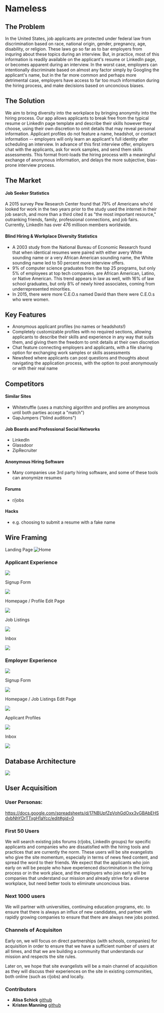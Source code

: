 # Nameless

## The Problem 

In the United States, job applicants are protected under federal law from discrimination based on race, national origin, gender, pregnancy, age, disability, or religion. These laws go so far as to bar employers from inquring about these topics during an interview. But, in practice, most of this information is readily available on the applicant's resume or LinkedIn page, or becomes apparent during an interview. In the worst case, employers can intentionally discriminate based on almost any factor simply by Googling the applicant's name, but in the far more common and perhaps more detrimental case, employers have access to far too much information during the hiring process, and make decisions based on unconcious biases. 

## The Solution 

We aim to bring diversity into the workplace by bringing anonymity into the hiring process. Our app allows applicants to break free from the typical resume or LinkedIn page template and describe their skills however they choose, using their own discretion to omit details that may reveal personal information. Applicant profiles do not feature a name, headshot, or contact information  -- employers will only learn an applicant's full identity after scheduling an interview. In advance of this first interview offer, employers chat with the applicants, ask for work samples, and send them skills assessments. This format front-loads the hiring process with a meaningful exchange of anonymous information, and delays the more subjective, bias-prone interview process. 

## The Market 

#### Job Seeker Statistics 
A 2015 survey Pew Research Center found that 79% of Americans who'd looked for work in the two years prior to the study used the internet in their job search, and more than a third cited it as "the most important resource," outranking friends, family, professional connections, and job fairs. Currently, LinkedIn has over 476 millioon members worldwide. 

#### Blind Hiring & Workplace Diversity Statistics
- A 2003 study from the National Bureau of Economic Research found that when identical resumes were paired with either avery White sounding name or a very African American sounding name, the White sounding name led to 50 percent more interview offers. 
- 9% of computer science graduates from the top 25 programs, but only 5% of employees at top tech companies, are African American, Latino, or Native American. This trend appears in law as well, with 16% of law school graduates, but only 8% of newly hired associates, coming from underrepresented minorities. 
- In 2015, there were more C.E.O.s named David than there were C.E.O.s who were women. 

## Key Features 

- Anonymous applicant profiles (no names or headshots!) 
- Completely customizable profiles with no required sections, allowing applicants to describe their skills and experience in any way that suits them, and giving them the freedom to omit details at their own discretion 
- Chat feature connecting employers and applicants, with a file sharing option for exchanging work samples or skills assessments 
- Newsfeed where applicants can post questions and thoughts about navigating the application process, with the option to post anonymously or with their real name 

## Competitors 

#### Similar Sites 
- Whitetruffle (uses a matching algorithm and profiles are anonymous until both parties accept a "match") 
- GapJumpers ("blind auditions") 

#### Job Boards and Professional Social Networks 
- LinkedIn
- Glassdoor
- ZipRecruiter 

#### Anonymous Hiring Software 
- Many companies use 3rd party hiring software, and some of these tools can anonymize resumes 

#### Forums 
- r/jobs 

#### Hacks 
- e.g. choosing to submit a resume with a fake name 

## Wire Framing
Landing Page 
![](https://github.com/KristenManning/lama-forsaken/blob/readme/Screen%20Shot%202017-04-22%20at%202.01.48%20AM.png "Home")
### Applicant Experience 
![](https://github.com/KristenManning/lama-forsaken/blob/readme/Screen%20Shot%202017-04-22%20at%202.01.57%20AM.png "")

Signup Form 

![](https://github.com/KristenManning/lama-forsaken/blob/readme/Screen%20Shot%202017-04-22%20at%202.02.05%20AM.png "")

Homepage / Profile Edit Page

![](https://github.com/KristenManning/lama-forsaken/blob/readme/Screen%20Shot%202017-04-22%20at%202.02.14%20AM.png "")

Job Listings 

![](https://github.com/KristenManning/lama-forsaken/blob/readme/Screen%20Shot%202017-04-22%20at%202.02.24%20AM.png "")

Inbox

![](https://github.com/KristenManning/lama-forsaken/blob/readme/Screen%20Shot%202017-04-22%20at%202.02.32%20AM.png "")

### Employer Experience

![](https://github.com/KristenManning/lama-forsaken/blob/readme/Screen%20Shot%202017-04-22%20at%202.02.44%20AM.png "")

Signup Form 

![](https://github.com/KristenManning/lama-forsaken/blob/readme/Screen%20Shot%202017-04-22%20at%202.02.51%20AM.png "")

Homepage / Job Listings Edit Page 

![](https://github.com/KristenManning/lama-forsaken/blob/readme/Screen%20Shot%202017-04-22%20at%202.02.58%20AM.png "")

Applicant Profiles 

![](https://github.com/KristenManning/lama-forsaken/blob/readme/Screen%20Shot%202017-04-22%20at%202.03.12%20AM.png "")

Inbox 

![](https://github.com/KristenManning/lama-forsaken/blob/readme/Screen%20Shot%202017-04-22%20at%202.03.26%20AM.png "")

## Database Architecture 

![](https://github.com/KristenManning/lama-forsaken/blob/readme/as_km_erd.png "")

## User Acquisition 

### User Personas: 
https://docs.google.com/spreadsheets/d/17NBUpfZpVohGdOxx3vGBAbEHSdvbNhYDrTTxgH1aYcc/edit#gid=0 

### First 50 Users 

We will search existing jobs forums (r/jobs, LinkedIn groups) for specific applicants and companies who are dissatisfied with the hiring tools and practices that are currently the norm. These users will be site evangelists who give the site momentum, especially in terms of news feed content, and spread the word to their friends. We expect that the applicants who join early on will be people who have experienced discrimination in the hiring process or in the work place, and the employers who join early will be companies that understand our mission and already strive for a diverse workplace, but need better tools to eliminate unconcious bias. 

### Next 1000 users 

We will partner with universities, continuing education programs, etc. to ensure that there is always an influx of new candidates, and partner with rapidly growing companies to ensure that there are always new jobs posted. 

### Channels of Acquisiton 

Early on, we will focus on direct partnerships (with schools, companies) for acquisition in order to ensure that we have a sufficient number of users at all times, and that we are building a community that understands our mission and respects the site rules. 

Later on, we hope that site evangelists will be a main channel of acquisition as they will discuss their experiences on the site in existing communities, both online (such as r/jobs) and locally. 

### Contributors
* **Alisa Schick** [github](https://github.com/alisaschink)
* **Kristen Manning** [github](https://github.com/KristenManning)


